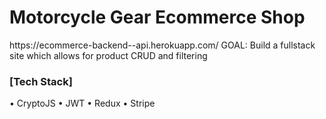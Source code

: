 <h1>Motorcycle Gear Ecommerce Shop</h1>
https://ecommerce-backend--api.herokuapp.com/  
GOAL: Build a fullstack site which allows for product CRUD and filtering

<h3>[Tech Stack]</h3>
• CryptoJS
• JWT 
• Redux
• Stripe

